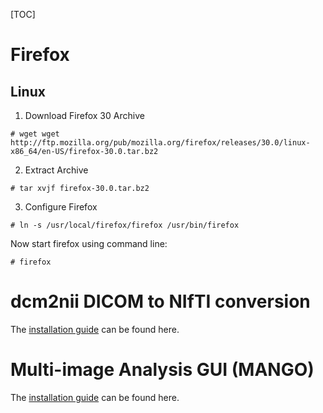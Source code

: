 [TOC]

# Firefox
## Linux 

1. Download Firefox 30 Archive
```# cd /usr/local
# wget wget http://ftp.mozilla.org/pub/mozilla.org/firefox/releases/30.0/linux-x86_64/en-US/firefox-30.0.tar.bz2
```
2. Extract Archive

```
# tar xvjf firefox-30.0.tar.bz2
```

3. Configure Firefox

```
# ln -s /usr/local/firefox/firefox /usr/bin/firefox
```

Now start firefox using command line:

```
# firefox
```

# dcm2nii DICOM to NIfTI conversion

The [installation guide](http://www.mccauslandcenter.sc.edu/mricro/mricron/install.html) can be found here.

# Multi-image Analysis GUI (MANGO)

The [installation guide](http://ric.uthscsa.edu/mango/mango.html) can be found here.



